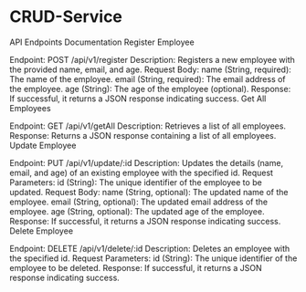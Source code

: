 # CRUD-Service
API Endpoints Documentation
Register Employee

Endpoint: POST /api/v1/register
Description: Registers a new employee with the provided name, email, and age.
Request Body:
name (String, required): The name of the employee.
email (String, required): The email address of the employee.
age (String): The age of the employee (optional).
Response: If successful, it returns a JSON response indicating success.
Get All Employees

Endpoint: GET /api/v1/getAll
Description: Retrieves a list of all employees.
Response: Returns a JSON response containing a list of all employees.
Update Employee

Endpoint: PUT /api/v1/update/:id
Description: Updates the details (name, email, and age) of an existing employee with the specified id.
Request Parameters:
id (String): The unique identifier of the employee to be updated.
Request Body:
name (String, optional): The updated name of the employee.
email (String, optional): The updated email address of the employee.
age (String, optional): The updated age of the employee.
Response: If successful, it returns a JSON response indicating success.
Delete Employee

Endpoint: DELETE /api/v1/delete/:id
Description: Deletes an employee with the specified id.
Request Parameters:
id (String): The unique identifier of the employee to be deleted.
Response: If successful, it returns a JSON response indicating success.
